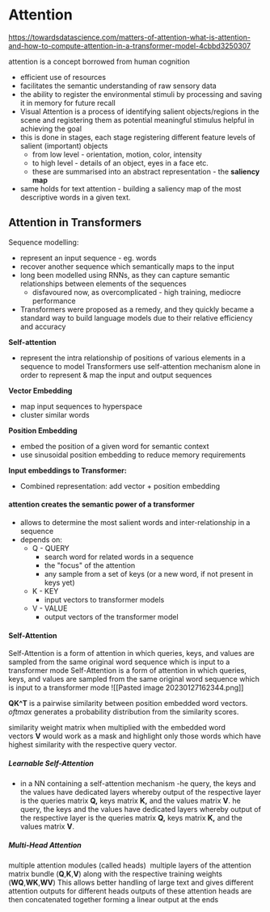 # Attention

https://towardsdatascience.com/matters-of-attention-what-is-attention-and-how-to-compute-attention-in-a-transformer-model-4cbbd3250307

attention is a concept borrowed from human cognition
- efficient use of resources
- facilitates the semantic understanding of raw sensory data
- the ability to register the environmental stimuli by processing and saving it in memory for future recall
- Visual Attention is a process of identifying salient objects/regions in the scene and registering them as potential meaningful stimulus helpful in achieving the goal
-  this is done in stages, each stage registering different feature levels of salient (important) objects
	- from low level - orientation, motion, color, intensity 
	- to high level - details of an object, eyes in a face etc.
	- these are summarised into an abstract representation - the **saliency map**
- same holds for text attention - building a saliency map of the most descriptive words in a given text.

## Attention in Transformers

Sequence modelling:
- represent an input sequence - eg. words
- recover another sequence which semantically maps to the input
- long been modelled using RNNs, as they can capture semantic relationships between elements of the sequences
	- disfavoured now, as overcomplicated - high training, mediocre performance
- Transformers were proposed as a remedy, and they quickly became a standard way to build language models due to their relative efficiency and accuracy

**Self-attention**
- represent the intra relationship of positions of various elements in a sequence to model
Transformers use self-attention mechanism alone in order to represent & map the input and output sequences

**Vector Embedding** 
- map input sequences to hyperspace
- cluster similar words  

**Position Embedding**
- embed the position of a given word for semantic context
- use sinusoidal position embedding to reduce memory requirements

**Input embeddings to Transformer:**
- Combined representation: add vector + position embedding

#### attention creates the semantic power of a transformer
- allows to determine the most salient words and inter-relationship in a sequence
- depends on:
	- Q - QUERY
		- search word for related words in a sequence
		- the "focus" of the attention
		- any sample from a set of keys (or a new word, if not present in keys yet)
	- K - KEY
		- input vectors to transformer models
	- V - VALUE
		- output vectors of the transformer model

#### Self-Attention
Self-Attention is a form of attention in which queries, keys, and values are sampled from the same original word sequence which is input to a transformer mode
Self-Attention is a form of attention in which queries, keys, and values are sampled from the same original word sequence which is input to a transformer mode
![[Pasted image 20230127162344.png]]

**QK^T** is a pairwise similarity between position embedded word vectors.
_oftmax_ generates a probability distribution from the similarity scores.

similarity weight matrix when multiplied with the embedded word vectors **V** would work as a mask and highlight only those words which have highest similarity with the respective query vector.

##### Learnable Self-Attention
- in a NN containing a self-attention mechanism
-he query, the keys and the values have dedicated layers whereby output of the respective layer is the queries matrix **Q,** keys matrix **K,** and the values matrix **V**.
he query, the keys and the values have dedicated layers whereby output of the respective layer is the queries matrix **Q,** keys matrix **K,** and the values matrix **V**.

##### **Multi-Head Attention**
multiple attention modules (called heads)
 multiple layers of the attention matrix bundle (**Q**,**K**,**V**) along with the respective training weights (**WQ**,**WK**,**WV**) This allows better handling of large text and gives different attention outputs for different heads
outputs of these attention heads are then concatenated together forming a linear output at the ends